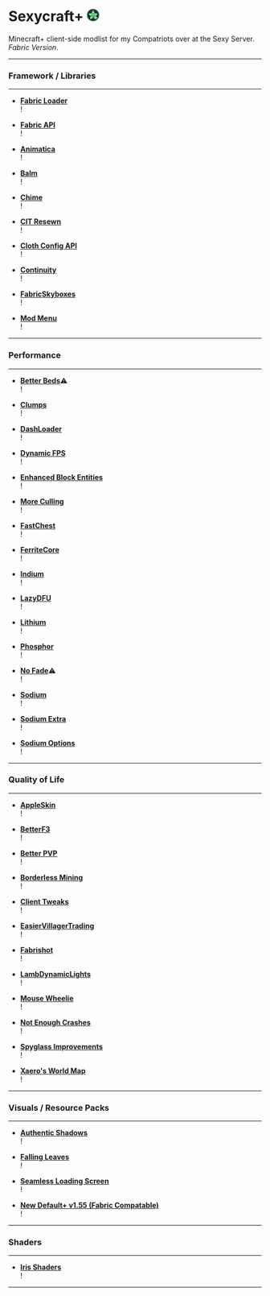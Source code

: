 # Sexycraft+ <img src="assets/logo.png" alt="logo" style="width:25px;height:25px;">

Minecraft+ client-side modlist for my Compatriots over at the Sexy Server. _Fabric Version_.

---
### Framework / Libraries
---

* [**Fabric Loader**](https://fabricmc.net/use/installer/)  
  !

* [**Fabric API**](https://modrinth.com/mod/fabric-api/versions)  
  !

* [**Animatica**](https://modrinth.com/mod/animatica/versions)  
  !

* [**Balm**](https://modrinth.com/mod/balm/versions)  
  !

* [**Chime**](https://modrinth.com/mod/chime/versions)  
  !

* [**CIT Resewn**](https://modrinth.com/mod/cit-resewn/versions)  
  !

* [**Cloth Config API**](https://modrinth.com/mod/cloth-config/versions)  
  !

* [**Continuity**](https://modrinth.com/mod/continuity/versions)  
  !

* [**FabricSkyboxes**](https://modrinth.com/mod/fabricskyboxes/versions)  
  !

* [**Mod Menu**](https://modrinth.com/mod/modmenu/versions)  
  !


---
### Performance
---

* [**Better Beds**](https://modrinth.com/mod/better-beds/versions)⚠  
  !
  
* [**Clumps**](https://www.curseforge.com/minecraft/mc-mods/clumps/files)  
  !
  
* [**DashLoader**](https://modrinth.com/mod/dashloader/versions)  
  !
  
* [**Dynamic FPS**](https://modrinth.com/mod/dynamic-fps/versions)  
  !
  
* [**Enhanced Block Entities**](https://modrinth.com/mod/ebe/versions)  
  !
  
* [**More Culling**](https://modrinth.com/mod/moreculling/versions)  
  !
  
* [**FastChest**](https://github.com/FakeDomi/FastChest/releases/)  
  !
  
* [**FerriteCore**](https://modrinth.com/mod/ferrite-core/versions)  
  !
  
* [**Indium**](https://modrinth.com/mod/indium/versions)  
  !
  
* [**LazyDFU**](https://modrinth.com/mod/lazydfu/versions)  
  !
  
* [**Lithium**](https://modrinth.com/mod/Lithium/versions)  
  !
  
* [**Phosphor**](https://modrinth.com/mod/Phosphor/versions)  
  !
  
* [**No Fade**](https://modrinth.com/mod/no-fade/versions)⚠  
  !
  
* [**Sodium**](https://modrinth.com/mod/sodium/versions)  
  !
  
* [**Sodium Extra**](https://modrinth.com/mod/sodium-extra/versions)  
  !
  
* [**Sodium Options**](https://modrinth.com/mod/reeses-sodium-options/versions)  
  !
  
---
### Quality of Life
---

* [**AppleSkin**](https://modrinth.com/mod/appleskin/versions)  
  !
  
* [**BetterF3**](https://modrinth.com/mod/BetterF3/versions)  
  !
  
* [**Better PVP**](https://chocolateminecraft.com/fairplaydownload.php)  
  !
  
* [**Borderless Mining**](https://modrinth.com/mod/borderless-mining/versions)  
  !
  
* [**Client Tweaks**](https://modrinth.com/mod/client-tweaks/versions)  
  !
  
* [**EasierVillagerTrading**](https://modrinth.com/mod/easiervillagertrading/versions)  
  !
  
* [**Fabrishot**](https://modrinth.com/mod/fabrishot/versions)  
  !
  
* [**LambDynamicLights**](https://modrinth.com/mod/lambdynamiclights/versions)  
  !
  
* [**Mouse Wheelie**](https://modrinth.com/mod/mouse-wheelie/versions)  
  !
  
* [**Not Enough Crashes**](https://modrinth.com/mod/notenoughcrashes/versions)  
  !
  
* [**Spyglass Improvements**](https://www.curseforge.com/minecraft/mc-mods/spyglass-improvements/files)  
  !
 
* [**Xaero's World Map**](https://www.curseforge.com/minecraft/mc-mods/xaeros-world-map/files)  
  !


---
### Visuals / Resource Packs
---

* [**Authentic Shadows**](https://www.curseforge.com/minecraft/texture-packs/authentic-shadows/files)  
  !

* [**Falling Leaves**](https://modrinth.com/mod/fallingleaves/versions)  
  !

* [**Seamless Loading Screen**](https://modrinth.com/mod/seamless-loading-screen/versions)  
  !

* [**New Default+ v1.55 (Fabric Compatable)**](https://drive.google.com/file/d/1JXDs3ZhKhDeYGfZ9u5WfOa7lD_JngrCB/view?usp=sharing)  
  !


---
### Shaders
---

* [**Iris Shaders**](https://modrinth.com/mod/iris/versions)  
  !


---
